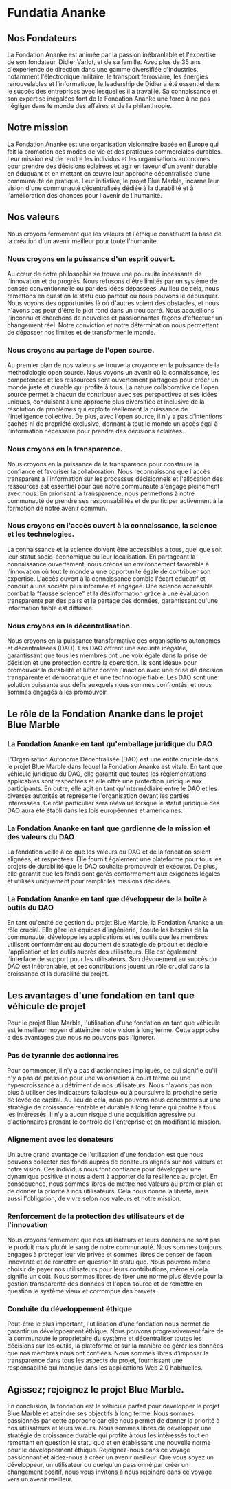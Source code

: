 # Fundatia Ananke
## Nos Fondateurs
La Fondation Ananke est animée par la passion inébranlable et l'expertise de son fondateur, Didier Varlot, et de sa famille. Avec plus de 35 ans d'expérience de direction dans une gamme diversifiée d'industries, notamment l'électronique militaire, le transport ferroviaire, les énergies renouvelables et l’informatique, le leadership de Didier a été essentiel dans le succès des entreprises avec lesquelles il a travaillé. Sa connaissance et son expertise inégalées font de la Fondation Ananke une force à ne pas négliger dans le monde des affaires et de la philanthropie.
## Notre mission
La Fondation Ananke est une organisation visionnaire basée en Europe qui fait la promotion des modes de vie et des pratiques commerciales durables. Leur mission est de rendre les individus et les organisations autonomes pour prendre des décisions éclairées et agir en faveur d'un avenir durable en éduquant et en mettant en œuvre leur approche décentralisée d’une communauté de pratique. Leur initiative, le projet Blue Marble, incarne leur vision d'une communauté décentralisée dédiée à la durabilité et à l'amélioration des chances pour l'avenir de l'humanité.
## Nos valeurs
Nous croyons fermement que les valeurs et l'éthique constituent la base de la création d'un avenir meilleur pour toute l'humanité.
### Nous croyons en la puissance d'un esprit ouvert.
Au cœur de notre philosophie se trouve une poursuite incessante de l'innovation et du progrès. Nous refusons d'être limités par un système de pensée conventionnelle ou par des idées dépassées. Au lieu de cela, nous remettons en question le statu quo partout où nous pouvons le débusquer. Nous voyons des opportunités là où d'autres voient des obstacles, et nous n'avons pas peur d'être le plot rond dans un trou carré. Nous accueillons l'inconnu et cherchons de nouvelles et passionnantes façons d'effectuer un changement réel. 
Notre conviction et notre détermination nous permettent de dépasser nos limites et de transformer le monde.
### Nous croyons au partage de l'open source.
Au premier plan de nos valeurs se trouve la croyance en la puissance de la methodologie open source. Nous voyons un avenir où la connaissance, les compétences et les ressources sont ouvertement partagées pour créer un monde juste et durable qui profite à tous. La nature collaborative de l'open source permet à chacun de contribuer avec ses perspectives et ses idées uniques, conduisant à une approche plus diversifiée et inclusive de la résolution de problèmes qui exploite réellement la puissance de l'intelligence collective. De plus, avec l'open source, il n'y a pas d’intentions cachés ni de propriété exclusive, donnant à tout le monde un accès égal à l'information nécessaire pour prendre des décisions éclairées.
### Nous croyons en la transparence.
Nous croyons en la puissance de la transparence pour construire la confiance et favoriser la collaboration. Nous reconnaissons que l'accès transparent à l'information sur les processus décisionnels et l'allocation des ressources est essentiel pour que notre communauté s'engage pleinement avec nous. En priorisant la transparence, nous permettons à notre communauté de prendre ses responsabilités et de participer activement à la formation de notre avenir commun.
### Nous croyons en l'accès ouvert à la connaissance, la science et les technologies.
La connaissance et la science doivent être accessibles à tous, quel que soit leur statut socio-économique ou leur localisation. En partageant la connaissance ouvertement, nous créons un environnement favorable à  l'innovation où tout le monde a une opportunité égale de contribuer son expertise. L'accès ouvert à la connaissance comble l'écart éducatif et conduit à une société plus informée et engagée. Une science accessible combat la “fausse science” et la désinformation grâce à une évaluation transparente par des pairs et le partage des données, garantissant qu'une information fiable est diffusée.
### Nous croyons en la décentralisation.
Nous croyons en la puissance transformative des organisations autonomes et décentralisées (DAO). Les DAO offrent une sécurité inégalée, garantissant que tous les membres ont une voix égale dans la prise de décision et une protection contre la coercition. Ils sont idéaux pour promouvoir la durabilité et lutter contre l'inaction avec une prise de décision transparente et démocratique et une technologie fiable. Les DAO sont une solution puissante aux défis auxquels nous sommes confrontés, et nous sommes engagés à les promouvoir.
## Le rôle de la Fondation Ananke dans le projet Blue Marble
### La Fondation Ananke en tant qu'emballage juridique du DAO
L'Organisation Autonome Décentralisée (DAO) est une entité cruciale dans le projet Blue Marble dans lequel la Fondation Ananke est vitale. En tant que véhicule juridique du DAO, elle garantit que toutes les réglementations applicables sont respectées et elle offre une protection juridique aux participants. En outre, elle agit en tant qu'intermédiaire entre le DAO et les diverses autorités et représente l'organisation devant les parties intéressées. Ce rôle particulier sera réévalué lorsque le statut juridique des DAO aura été établi dans les lois européennes et américaines.
### La Fondation Ananke en tant que gardienne de la mission et des valeurs du DAO
La fondation veille à ce que les valeurs du DAO et de la fondation soient alignées, et respectées. Elle fournit également une plateforme pour tous les projets de durabilité que le DAO souhaite promouvoir et exécuter. De plus, elle garantit que les fonds sont gérés conformément aux exigences légales et utilisés uniquement pour remplir les missions décidées.
### La Fondation Ananke en tant que développeur de la boîte à outils du DAO
En tant qu'entité de gestion du projet Blue Marble, la Fondation Ananke a un rôle crucial. Elle gère les équipes d'ingénierie, écoute les besoins de la communauté, développe les applications et les outils que les membres utilisent conformément au document de stratégie de produit et déploie l'application et les outils auprès des utilisateurs. Elle est également l'interface de support pour les utilisateurs. Son dévouement au succès du DAO est inébranlable, et ses contributions jouent un rôle crucial dans la croissance et la durabilité du projet.
## Les avantages d'une fondation en tant que véhicule de projet
Pour le projet Blue Marble, l'utilisation d'une fondation en tant que véhicule est le meilleur moyen d'atteindre notre vision à long terme. Cette approche a des avantages que nous ne pouvons pas l'ignorer.
### Pas de tyrannie des actionnaires
Pour commencer, il n'y a pas d'actionnaires impliqués, ce qui signifie qu'il n'y a pas de pression pour une valorisation à court terme ou une hypercroissance au détriment de nos utilisateurs. Nous n'avons pas non plus à utiliser des indicateurs fallacieux ou à poursuivre la prochaine série de levée de capital. Au lieu de cela, nous pouvons nous concentrer sur une stratégie de croissance rentable et durable à long terme qui profite à tous les intéressés. Il n'y a aucun risque d'une acquisition agressive ou d'actionnaires prenant le contrôle de l'entreprise et en modifiant la mission.
### Alignement avec les donateurs
Un autre grand avantage de l'utilisation d'une fondation est que nous pouvons collecter des fonds auprès de donateurs alignés sur nos valeurs et notre vision. Ces individus nous font confiance pour développer une dynamique positive et nous aident à apporter de la résilience au projet. En conséquence, nous sommes libres de mettre nos valeurs au premier plan et de donner la priorité à nos utilisateurs. Cela nous donne la liberté, mais aussi l'obligation, de vivre selon nos valeurs et notre mission.
### Renforcement de la protection des utilisateurs et de l'innovation
Nous croyons fermement que nos utilisateurs et leurs données ne sont pas le produit mais plutôt le sang de notre communauté. Nous sommes toujours engagés à protéger leur vie privée et sommes libres de penser de façon innovante et de remettre en question le statu quo. Nous pouvons même choisir de payer nos utilisateurs pour leurs contributions, même si cela signifie un coût. Nous sommes libres de fixer une norme plus élevée pour la gestion transparente des données et l'open source et de remettre en question le système vieux et corrompus des brevets .
### Conduite du développement éthique
Peut-être le plus important, l'utilisation d'une fondation nous permet de garantir un développement éthique. Nous pouvons progressivement faire de la communauté le propriétaire du système et décentraliser toutes les décisions sur les outils, la plateforme et sur la manière de gérer les données que nos membres nous ont confiées. Nous sommes libres d'imposer la transparence dans tous les aspects du projet, fournissant une responsabilité qui manque dans les applications Web 2.0 habituelles.
## Agissez; rejoignez le projet Blue Marble.
En conclusion, la fondation est le véhicule parfait pour developper le projet Blue Marble et atteindre ses objectifs à long terme. Nous sommes passionnés par cette approche car elle nous permet de donner la priorité à nos utilisateurs et leurs valeurs. Nous sommes libres de développer une stratégie de croissance durable qui profite à tous les intéressés tout en remettant en question le statu quo et en établissant une nouvelle norme pour le développement éthique. 
Rejoignez-nous dans ce voyage passionnant et aidez-nous à créer un avenir meilleur! 
Que vous soyez un développeur, un utilisateur ou quelqu'un passionné par créer un changement positif, nous vous invitons à nous rejoindre dans ce voyage vers un avenir meilleur.
